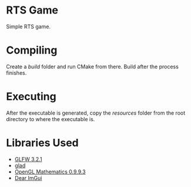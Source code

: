 # RTS Game
Simple RTS game.

# Compiling

Create a *build* folder and run CMake from there. Build after the process finishes.

# Executing

After the executable is generated, copy the *resources* folder from the root directory to where the executable is.

# Libraries Used

- [GLFW 3.2.1](https://www.glfw.org/)
- [glad](https://github.com/Dav1dde/glad)
- [OpenGL Mathematics 0.9.9.3](https://glm.g-truc.net/0.9.9/index.html)
- [Dear ImGui](https://github.com/ocornut/imgui)
